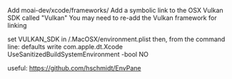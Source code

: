 Add moai-dev/xcode/frameworks/
Add a symbolic link to the OSX Vulkan SDK called "Vulkan"
You may need to re-add the Vulkan framework for linking

set VULKAN_SDK in /.MacOSX/environment.plist
then, from the command line:
defaults write com.apple.dt.Xcode UseSanitizedBuildSystemEnvironment -bool NO

useful:
https://github.com/hschmidt/EnvPane